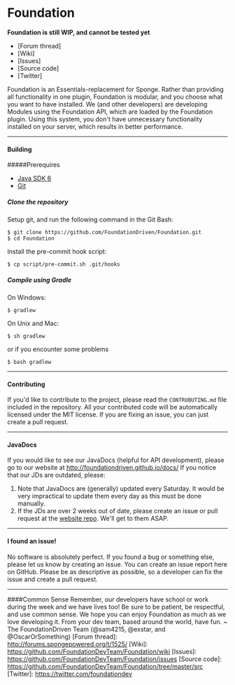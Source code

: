 Foundation
==========
**Foundation is still WIP, and cannot be tested yet**

* [Forum thread]
* [Wiki]
* [Issues]
* [Source code]
* [Twitter]

Foundation is an Essentials-replacement for Sponge. Rather than providing all functionality in one plugin, Foundation is modular, and you choose what you want to have installed. We (and other developers) are developing Modules using the Foundation API, which are loaded by the Foundation plugin. Using this system, you don't have unnecessary functionality installed on your server, which results in better performance.

--------------------

#### Building
#####Prerequires
* [Java SDK 6]
* [Git]

##### Clone the repository
Setup git, and run the following command in the Git Bash:

    $ git clone https://github.com/FoundationDriven/Foundation.git
    $ cd Foundation

Install the pre-commit hook script:

    $ cp script/pre-commit.sh .git/hooks

##### Compile using Gradle
On Windows:

    $ gradlew

On Unix and Mac:

	$ sh gradlew

or if you encounter some problems

	$ bash gradlew

--------------------

#### Contributing
If you'd like to contribute to the project, please read the `CONTRUBUTING.md` file included in the repository. All your contributed code will be automatically licensed under the MIT license.
If you are fixing an issue, you can just create a pull request.

--------------------

#### JavaDocs
If you would like to see our JavaDocs (helpful for API development), please go to our website at http://foundationdriven.github.io/docs/
If you notice that our JDs are outdated, please:
1. Note that JavaDocs are (generally) updated every Saturday. It would be very impractical to update them every day as this must be done manually.
2. If the JDs are over 2 weeks out of date, please create an issue or pull request at the [website repo]. We'll get to them ASAP.

--------------------

#### I found an issue!
No software is absolutely perfect. If you found a bug or something else, please let us know by creating an issue. You can create an issue report here on GitHub. Please be as descriptive as possible, so a developer can fix the issue and create a pull request.

--------------------

####Common Sense
Remember, our developers have school or work during the week and we have lives too! Be sure to be patient, be respectful, and use common sense.
We hope you can enjoy Foundation as much as we love developing it. From your dev team, based around the world, have fun.
~ The FoundationDriven Team (@sam4215, @exstar, and @OscarOrSomething)
[Forum thread]: http://forums.spongepowered.org/t/1525/
[Wiki]: https://github.com/FoundationDevTeam/Foundation/wiki
[Issues]: https://github.com/FoundationDevTeam/Foundation/issues
[Source code]: https://github.com/FoundationDevTeam/Foundation/tree/master/src
[Twitter]: https://twitter.com/foundationdev

[Java SDK 6]: http://www.oracle.com/technetwork/java/javase/downloads/java-archive-downloads-javase6-419409.html
[Git]: http://git-scm.com/

[website repo]: https://github.com/FoundationDriven/FoundationDriven.github.io
